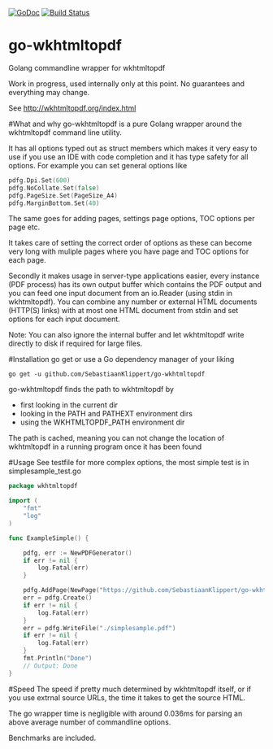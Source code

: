 [![GoDoc](https://godoc.org/github.com/golang/gddo?status.svg)](http://godoc.org/github.com/SebastiaanKlippert/go-wkhtmltopdf)
[![Build Status](https://travis-ci.org/SebastiaanKlippert/go-wkhtmltopdf.svg?branch=master)](https://travis-ci.org/SebastiaanKlippert/go-wkhtmltopdf)

# go-wkhtmltopdf
Golang commandline wrapper for wkhtmltopdf

Work in progress, used internally only at this point. 
No guarantees and everything may change.

See http://wkhtmltopdf.org/index.html

#What and why
go-wkhtmltopdf is a pure Golang wrapper around the wkhtmltopdf command line utility.

It has all options typed out as struct members which makes it very easy to use if you use an IDE with
code completion and it has type safety for all options.
For example you can set general options like
```go
pdfg.Dpi.Set(600)
pdfg.NoCollate.Set(false)
pdfg.PageSize.Set(PageSize_A4)
pdfg.MarginBottom.Set(40)
``` 
The same goes for adding pages, settings page options, TOC options per page etc.

It takes care of setting the correct order of options as these can become very long with muliple pages where 
you have page and TOC options for each page.

Secondly it makes usage in server-type applications easier, every instance (PDF process) has its own output buffer 
which contains the PDF output and you can feed one input document from an io.Reader (using stdin in wkhtmltopdf).
You can combine any number or external HTML documents (HTTP(S) links) with at most one HTML document from stdin and set 
options for each input document.

Note: You can also ignore the internal buffer and let wkhtmltopdf write directly to disk if required for large files.

#Installation
go get or use a Go dependency manager of your liking

```
go get -u github.com/SebastiaanKlippert/go-wkhtmltopdf
```

go-wkhtmltopdf finds the path to wkhtmltopdf by
* first looking in the current dir
* looking in the PATH and PATHEXT environment dirs
* using the WKHTMLTOPDF_PATH environment dir

The path is cached, meaning you can not change the location of wkhtmltopdf in
a running program once it has been found

#Usage
See testfile for more complex options, the most simple test is in simplesample_test.go

```go
package wkhtmltopdf

import (
	"fmt"
	"log"
)

func ExampleSimple() {

	pdfg, err := NewPDFGenerator()
	if err != nil {
		log.Fatal(err)
	}

	pdfg.AddPage(NewPage("https://github.com/SebastiaanKlippert/go-wkhtmltopdf"))
	err = pdfg.Create()
	if err != nil {
		log.Fatal(err)
	}
	err = pdfg.WriteFile("./simplesample.pdf")
	if err != nil {
		log.Fatal(err)
	}
	fmt.Println("Done")
	// Output: Done
}

````

#Speed 
The speed if pretty much determined by wkhtmltopdf itself, or if you use extrnal source URLs, the time it takes to get the source HTML.

The go wrapper time is negligible with around 0.036ms for parsing an above average number of commandline options.

Benchmarks are included.
